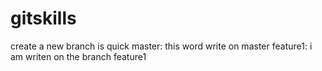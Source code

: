 # gitskills
create a new branch is quick
master:
this word write on master
feature1:
i am writen on the branch feature1

